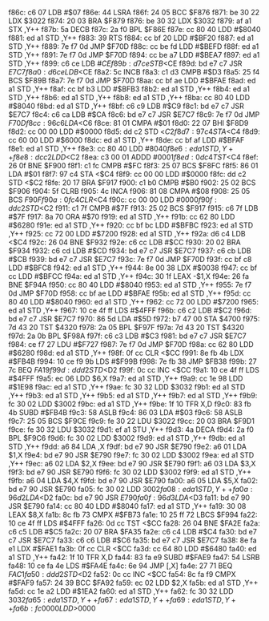 f86c: c6 07        LDB    #$07
f86e: 44           LSRA
f86f: 24 05        BCC    $F876
f871: be 30 22     LDX    $3022
f874: 20 03        BRA    $F879
f876: be 30 32     LDX    $3032
f879: af a1        STX    ,Y++
f87b: 5a           DECB
f87c: 2a f0        BPL    $F86E
f87e: cc 80 40     LDD    #$8040
f881: ed a1        STD    ,Y++
f883: 39           RTS
f884: cc bf 20     LDD    #$BF20
f887: ed a1        STD    ,Y++
f889: 7e f7 0d     JMP    $F70D
f88c: cc be fd     LDD    #$BEFD
f88f: ed a1        STD    ,Y++
f891: 7e f7 0d     JMP    $F70D
f894: cc be a7     LDD    #$BEA7
f897: ed a1        STD    ,Y++
f899: c6 ce        LDB    #$CE
f89b: d7 ce        STB    <$CE
f89d: bd e7 c7     JSR    $E7C7
f8a0: d6 ce        LDB    <$CE
f8a2: 5c           INCB
f8a3: c1 d3        CMPB   #$D3
f8a5: 25 f4        BCS    $F89B
f8a7: 7e f7 0d     JMP    $F70D
f8aa: cc bf ae     LDD    #$BFAE
f8ad: ed a1        STD    ,Y++
f8af: cc bf b3     LDD    #$BFB3
f8b2: ed a1        STD    ,Y++
f8b4: ed a1        STD    ,Y++
f8b6: ed a1        STD    ,Y++
f8b8: ed a1        STD    ,Y++
f8ba: cc 80 40     LDD    #$8040
f8bd: ed a1        STD    ,Y++
f8bf: c6 c9        LDB    #$C9
f8c1: bd e7 c7     JSR    $E7C7
f8c4: c6 ca        LDB    #$CA
f8c6: bd e7 c7     JSR    $E7C7
f8c9: 7e f7 0d     JMP    $F70D
f8cc: 96 c6        LDA    <$C6
f8ce: 81 01        CMPA   #$01
f8d0: 22 07        BHI    $F8D9
f8d2: cc 00 00     LDD    #$0000
f8d5: dd c2        STD    <$C2
f8d7: 97 c4        STA    <$C4
f8d9: cc 60 00     LDD    #$6000
f8dc: ed a1        STD    ,Y++
f8de: cc bf af     LDD    #$BFAF
f8e1: ed a1        STD    ,Y++
f8e3: cc 80 40     LDD    #$8040
f8e6: ed a1        STD    ,Y++
f8e8: dc c2        LDD    <$C2
f8ea: c3 00 01     ADDD   #$0001
f8ed: 0d c4        TST    <$C4
f8ef: 26 0f        BNE    $F900
f8f1: c1 fc        CMPB   #$FC
f8f3: 25 07        BCS    $F8FC
f8f5: 86 01        LDA    #$01
f8f7: 97 c4        STA    <$C4
f8f9: cc 00 00     LDD    #$0000
f8fc: dd c2        STD    <$C2
f8fe: 20 17        BRA    $F917
f900: c1 b0        CMPB   #$B0
f902: 25 02        BCS    $F906
f904: 5f           CLRB
f905: 4c           INCA
f906: 81 08        CMPA   #$08
f908: 25 05        BCS    $F90F
f90a: 0f c4        CLR    <$C4
f90c: cc 00 00     LDD    #$0000
f90f: dd c2        STD    <$C2
f911: c1 7f        CMPB   #$7F
f913: 25 02        BCS    $F917
f915: c6 7f        LDB    #$7F
f917: 8a 70        ORA    #$70
f919: ed a1        STD    ,Y++
f91b: cc 62 80     LDD    #$6280
f91e: ed a1        STD    ,Y++
f920: cc bf bc     LDD    #$BFBC
f923: ed a1        STD    ,Y++
f925: cc 72 00     LDD    #$7200
f928: ed a1        STD    ,Y++
f92a: d6 c4        LDB    <$C4
f92c: 26 04        BNE    $F932
f92e: c6 cc        LDB    #$CC
f930: 20 02        BRA    $F934
f932: c6 cd        LDB    #$CD
f934: bd e7 c7     JSR    $E7C7
f937: c6 cb        LDB    #$CB
f939: bd e7 c7     JSR    $E7C7
f93c: 7e f7 0d     JMP    $F70D
f93f: cc bf c8     LDD    #$BFC8
f942: ed a1        STD    ,Y++
f944: 8e 00 38     LDX    #$0038
f947: cc bf cc     LDD    #$BFCC
f94a: ed a1        STD    ,Y++
f94c: 30 1f        LEAX   -$1,X
f94e: 26 fa        BNE    $F94A
f950: cc 80 40     LDD    #$8040
f953: ed a1        STD    ,Y++
f955: 7e f7 0d     JMP    $F70D
f958: cc bf ae     LDD    #$BFAE
f95b: ed a1        STD    ,Y++
f95d: cc 80 40     LDD    #$8040
f960: ed a1        STD    ,Y++
f962: cc 72 00     LDD    #$7200
f965: ed a1        STD    ,Y++
f967: 10 ce 4f ff  LDS    #$4FFF
f96b: c6 c2        LDB    #$C2
f96d: bd e7 c7     JSR    $E7C7
f970: 86 5d        LDA    #$5D
f972: b7 47 00     STA    $4700
f975: 7d 43 20     TST    $4320
f978: 2a 05        BPL    $F97F
f97a: 7d 43 20     TST    $4320
f97d: 2a 0b        BPL    $F98A
f97f: c6 c3        LDB    #$C3
f981: bd e7 c7     JSR    $E7C7
f984: ce f7 27     LDU    #$F727
f987: 7e f7 0d     JMP    $F70D
f98a: cc 62 80     LDD    #$6280
f98d: ed a1        STD    ,Y++
f98f: 0f cc        CLR    <$CC
f991: 8e fb 4b     LDX    #$FB4B
f994: 10 ce f9 9b  LDS    #$F99B
f998: 7e fb 38     JMP    $FB38
f99b: 27 7c        BEQ    $FA19
f99d: dd d2        STD    <$D2
f99f: 0c cc        INC    <$CC
f9a1: 10 ce 4f ff  LDS    #$4FFF
f9a5: ec 06        LDD    $6,X
f9a7: ed a1        STD    ,Y++
f9a9: cc 1e 98     LDD    #$1E98
f9ac: ed a1        STD    ,Y++
f9ae: fc 30 32     LDD    $3032
f9b1: ed a1        STD    ,Y++
f9b3: ed a1        STD    ,Y++
f9b5: ed a1        STD    ,Y++
f9b7: ed a1        STD    ,Y++
f9b9: fc 30 02     LDD    $3002
f9bc: ed a1        STD    ,Y++
f9be: 1f 10        TFR    X,D
f9c0: 83 fb 4b     SUBD   #$FB4B
f9c3: 58           ASLB
f9c4: 86 03        LDA    #$03
f9c6: 58           ASLB
f9c7: 25 05        BCS    $F9CE
f9c9: fe 30 22     LDU    $3022
f9cc: 20 03        BRA    $F9D1
f9ce: fe 30 32     LDU    $3032
f9d1: ef a1        STU    ,Y++
f9d3: 4a           DECA
f9d4: 2a f0        BPL    $F9C6
f9d6: fc 30 02     LDD    $3002
f9d9: ed a1        STD    ,Y++
f9db: ed a1        STD    ,Y++
f9dd: a6 84        LDA    ,X
f9df: bd e7 90     JSR    $E790
f9e2: a6 01        LDA    $1,X
f9e4: bd e7 90     JSR    $E790
f9e7: fc 30 02     LDD    $3002
f9ea: ed a1        STD    ,Y++
f9ec: a6 02        LDA    $2,X
f9ee: bd e7 90     JSR    $E790
f9f1: a6 03        LDA    $3,X
f9f3: bd e7 90     JSR    $E790
f9f6: fc 30 02     LDD    $3002
f9f9: ed a1        STD    ,Y++
f9fb: a6 04        LDA    $4,X
f9fd: bd e7 90     JSR    $E790
fa00: a6 05        LDA    $5,X
fa02: bd e7 90     JSR    $E790
fa05: fc 30 02     LDD    $3002
fa08: ed a1        STD    ,Y++
fa0a: 96 d2        LDA    <$D2
fa0c: bd e7 90     JSR    $E790
fa0f: 96 d3        LDA    <$D3
fa11: bd e7 90     JSR    $E790
fa14: cc 80 40     LDD    #$8040
fa17: ed a1        STD    ,Y++
fa19: 30 08        LEAX   $8,X
fa1b: 8c fb 73     CMPX   #$FB73
fa1e: 10 25 ff 72  LBCS   $F994
fa22: 10 ce 4f ff  LDS    #$4FFF
fa26: 0d cc        TST    <$CC
fa28: 26 04        BNE    $FA2E
fa2a: c6 c5        LDB    #$C5
fa2c: 20 07        BRA    $FA35
fa2e: c6 c4        LDB    #$C4
fa30: bd e7 c7     JSR    $E7C7
fa33: c6 c6        LDB    #$C6
fa35: bd e7 c7     JSR    $E7C7
fa38: 8e fa e1     LDX    #$FAE1
fa3b: 0f cc        CLR    <$CC
fa3d: cc 64 80     LDD    #$6480
fa40: ed a1        STD    ,Y++
fa42: 1f 10        TFR    X,D
fa44: 83 fa e9     SUBD   #$FAE9
fa47: 54           LSRB
fa48: 10 ce fa 4e  LDS    #$FA4E
fa4c: 6e 94        JMP    [,X]
fa4e: 27 71        BEQ    $FAC1
fa50: dd d2        STD    <$D2
fa52: 0c cc        INC    <$CC
fa54: 8c fa f9     CMPX   #$FAF9
fa57: 24 39        BCC    $FA92
fa59: ec 02        LDD    $2,X
fa5b: ed a1        STD    ,Y++
fa5d: cc 1e a2     LDD    #$1EA2
fa60: ed a1        STD    ,Y++
fa62: fc 30 32     LDD    $3032
fa65: ed a1        STD    ,Y++
fa67: ed a1        STD    ,Y++
fa69: ed a1        STD    ,Y++
fa6b: fc 00 00     LDD    >$0000
